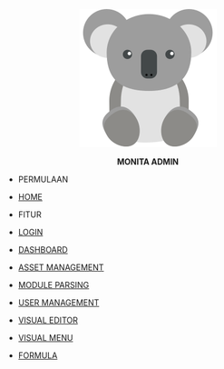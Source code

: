 
<center class="logo">

![IMG](../assets/img/koala-svg.svg)

**MONITA ADMIN** 

</center>

<div class="txtb">
	
- PERMULAAN

</div>

- [HOME](README.md "Home | Monita Admin")

<div class="txtb" >

- FITUR

</div>

	
- [LOGIN](fitur/login.md "Login | Monita Admin")


- [DASHBOARD](fitur/dashboard.md "Dashboard | Monita Admin")


- [ASSET MANAGEMENT](fitur/asset_m.md "Asset Management | Monita Admin")


- [MODULE PARSING](fitur/modul_p.md "Module Parsing | Monita Admin")


- [USER MANAGEMENT](fitur/user_m.md "User Management | Monita Admin")


- [VISUAL EDITOR](fitur/visual_e.md "Visual Editor | Monita Admin")


- [VISUAL MENU](fitur/visual_m.md "Visual Menu | Monita Admin")


- [FORMULA](fitur/formula.md "Formula | Monita Admin")





